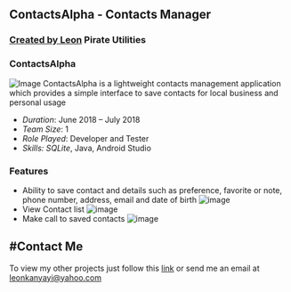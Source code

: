 ## ContactsAlpha - Contacts Manager
### [**Created by Leon**](https://bletomus.github.io/) **Pirate Utilities**

### ContactsAlpha
![Image](images/app_home.png)
ContactsAlpha is a lightweight contacts management application which provides a simple interface to save contacts for local business and personal usage

- _Duration_: June 2018 – July 2018
- _Team Size_: 1
- _Role Played_: Developer and Tester
- _Skills: SQLite_, Java, Android Studio

### Features
- Ability to save contact and details such as preference, favorite or note, phone number, address, email and date of birth
![image](images/saving_new_contact.png)
- View Contact list
![image](images/app_home.png)
- Make call to saved contacts
![image](images/making_a_call.png)
 
## #Contact Me
To view my other projects just follow this [link](https://bletomus.github.io/) or send me an email at leonkanyayi@yahoo.com


